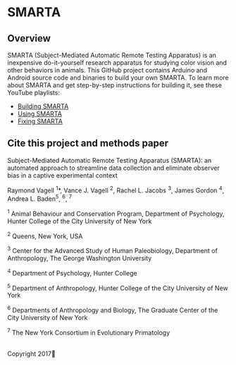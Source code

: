 # SMARTA

## Overview
SMARTA (Subject-Mediated Automatic Remote Testing Apparatus) is an inexpensive do-it-yourself research apparatus for studying color vision and other behaviors in animals. This GitHub project contains Arduino and Android source code and binaries to build your own SMARTA. To learn more about SMARTA and get step-by-step instructions for building it, see these YouTube playlists:
* [Building SMARTA](https://www.youtube.com/playlist?list=PLoK__WNwJupMeUOdKrwCW_zioClmNahxU)
* [Using SMARTA](https://www.youtube.com/playlist?list=PLoK__WNwJupMc17RrKS6YmYuevYT5fmDi)
* [Fixing SMARTA](https://www.youtube.com/playlist?list=PLoK__WNwJupMrsCnpBZ9buGZvcbfJT1ZE)

## Cite this project and methods paper

Subject-Mediated Automatic Remote Testing Apparatus (SMARTA): an automated approach to streamline data collection and eliminate observer bias in a captive experimental context 

Raymond Vagell <sup>1</sup>*, Vance J. Vagell <sup>2</sup>, Rachel L. Jacobs <sup>3</sup>, James Gordon <sup>4</sup>, Andrea L. Baden<sup>5</sup>, <sup>6</sup>, <sup>7</sup>

<sup>1</sup> Animal Behaviour and Conservation Program, Department of Psychology, Hunter College of the City University of New York 

<sup>2</sup> Queens, New York, USA

<sup>3</sup> Center for the Advanced Study of Human Paleobiology, Department of Anthropology, The George Washington University 

<sup>4</sup> Department of Psychology, Hunter College 

<sup>5</sup> Department of Anthropology, Hunter College of the City University of New York

<sup>6</sup> Departments of Anthropology and Biology, The Graduate Center of the City University of New York 

<sup>7</sup> The New York Consortium in Evolutionary Primatology
<br>
<br>

Copyright 2017
